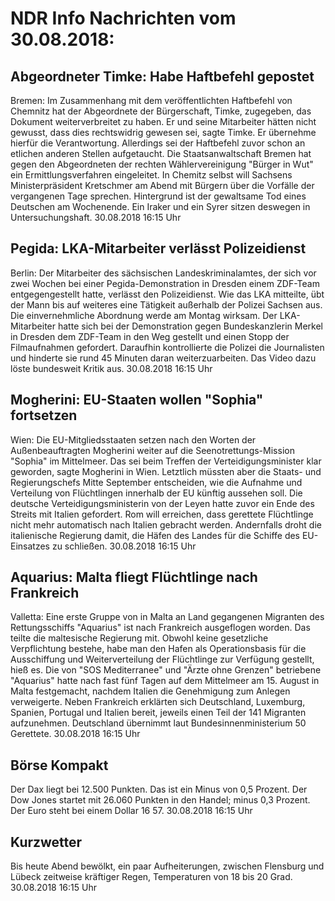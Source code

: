 # NDR Info Nachrichten vom 30.08.2018:


## Abgeordneter Timke: Habe Haftbefehl gepostet
Bremen:       Im Zusammenhang mit dem veröffentlichten Haftbefehl von Chemnitz hat der Abgeordnete der Bürgerschaft, Timke, zugegeben, das Dokument weiterverbreitet zu haben. Er und seine Mitarbeiter hätten nicht gewusst, dass dies rechtswidrig gewesen sei, sagte Timke. Er übernehme hierfür die Verantwortung. Allerdings sei der Haftbefehl zuvor schon an etlichen anderen Stellen aufgetaucht. Die Staatsanwaltschaft Bremen hat gegen den Abgeordneten der rechten Wählervereinigung "Bürger in Wut" ein Ermittlungsverfahren eingeleitet. In Chemitz selbst will Sachsens Ministerpräsident Kretschmer am Abend mit Bürgern über die Vorfälle der vergangenen Tage sprechen. Hintergrund ist der gewaltsame Tod eines Deutschen am Wochenende. Ein Iraker und ein Syrer sitzen deswegen in Untersuchungshaft. 30.08.2018 16:15 Uhr 

## Pegida: LKA-Mitarbeiter verlässt Polizeidienst
Berlin: Der Mitarbeiter des sächsischen Landeskriminalamtes, der sich vor zwei Wochen bei einer Pegida-Demonstration in Dresden einem ZDF-Team entgegengestellt hatte, verlässt den Polizeidienst. Wie das LKA mitteilte, übt der Mann bis auf weiteres eine Tätigkeit außerhalb der Polizei Sachsen aus. Die einvernehmliche Abordnung werde am Montag wirksam. Der LKA-Mitarbeiter hatte sich bei der Demonstration gegen Bundeskanzlerin Merkel in Dresden dem ZDF-Team in den Weg gestellt und einen Stopp der Filmaufnahmen gefordert. Daraufhin kontrollierte die Polizei die Journalisten und hinderte sie rund 45 Minuten daran weiterzuarbeiten. Das Video dazu löste bundesweit Kritik aus. 30.08.2018 16:15 Uhr 

## Mogherini: EU-Staaten wollen "Sophia" fortsetzen
Wien: Die EU-Mitgliedsstaaten setzen nach den Worten der Außenbeauftragten Mogherini weiter auf die Seenotrettungs-Mission "Sophia" im Mittelmeer. Das sei beim Treffen der Verteidigungsminister klar geworden, sagte Mogherini in Wien. Letztlich müssten aber die Staats- und Regierungschefs Mitte September entscheiden, wie die Aufnahme und Verteilung von Flüchtlingen innerhalb der EU künftig aussehen soll. Die deutsche Verteidigungsministerin von der Leyen hatte zuvor ein Ende des Streits mit Italien gefordert. Rom will erreichen, dass gerettete Flüchtlinge nicht mehr automatisch nach Italien gebracht werden. Andernfalls droht die italienische Regierung damit, die Häfen des Landes für die Schiffe des EU-Einsatzes zu schließen. 30.08.2018 16:15 Uhr 

## Aquarius: Malta fliegt Flüchtlinge nach Frankreich
Valletta: Eine erste Gruppe von in Malta an Land gegangenen Migranten des Rettungsschiffs "Aquarius" ist nach Frankreich ausgeflogen worden. Das teilte die maltesische Regierung mit. Obwohl keine gesetzliche Verpflichtung bestehe, habe man den Hafen als Operationsbasis für die Ausschiffung und Weiterverteilung der Flüchtlinge zur Verfügung gestellt, hieß es. Die von "SOS Mediterranee" und "Ärzte ohne Grenzen" betriebene "Aquarius" hatte nach fast fünf Tagen auf dem Mittelmeer am 15. August in Malta festgemacht, nachdem Italien die Genehmigung zum Anlegen verweigerte. Neben Frankreich erklärten sich Deutschland, Luxemburg, Spanien, Portugal und Italien bereit, jeweils einen Teil der 141 Migranten aufzunehmen. Deutschland übernimmt laut Bundesinnenministerium 50 Gerettete. 30.08.2018 16:15 Uhr 

## Börse Kompakt
Der Dax liegt bei 12.500 Punkten. Das ist ein Minus von 0,5  Prozent. Der Dow Jones startet mit 26.060 Punkten in den Handel; minus 0,3 Prozent. Der Euro steht bei einem Dollar 16 57. 30.08.2018 16:15 Uhr 

## Kurzwetter
Bis heute Abend bewölkt, ein paar Aufheiterungen,  zwischen Flensburg und Lübeck zeitweise kräftiger Regen, Temperaturen von 18 bis 20 Grad. 30.08.2018 16:15 Uhr 
